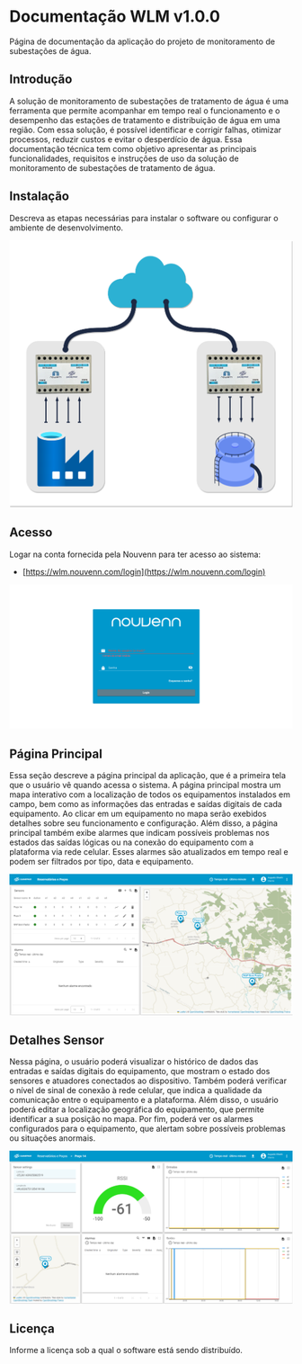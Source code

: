 # Documentação WLM v1.0.0

Página de documentação da aplicação do projeto de monitoramento de subestações de água.

## Introdução
A solução de monitoramento de subestações de tratamento de água é uma ferramenta que permite acompanhar em tempo real o funcionamento e o desempenho das estações de tratamento e distribuição de água em uma região. Com essa solução, é possível identificar e corrigir falhas, otimizar processos, reduzir custos e evitar o desperdício de água. Essa documentação técnica tem como objetivo apresentar as principais funcionalidades, requisitos e instruções de uso da solução de monitoramento de subestações de tratamento de água.

## Instalação

Descreva as etapas necessárias para instalar o software ou configurar o ambiente de desenvolvimento.

![Página de Login](images/wlm_1.png)


## Acesso

Logar na conta fornecida pela Nouvenn para ter acesso ao sistema:
- [https://wlm.nouvenn.com/login](https://wlm.nouvenn.com/login)

![Página de Login](images/login.png)

## Página Principal

Essa seção descreve a página principal da aplicação, que é a primeira tela que o usuário vê quando acessa o sistema. A página principal mostra um mapa interativo com a localização de todos os equipamentos instalados em campo, bem como as informações das entradas e saídas digitais de cada equipamento. Ao clicar em um equipamento no mapa serão exebidos detalhes sobre seu funcionamento e configuração. Além disso, a página principal também exibe alarmes que indicam possíveis problemas nos estados das saídas lógicas ou na conexão do equipamento com a plataforma via rede celular. Esses alarmes são atualizados em tempo real e podem ser filtrados por tipo, data e equipamento.

![Texto alternativo](images/pagina-1.png)

## Detalhes Sensor

Nessa página, o usuário poderá visualizar o histórico de dados das entradas e saídas digitais do equipamento, que mostram o estado dos sensores e atuadores conectados ao dispositivo. Também poderá verificar o nível de sinal de conexão à rede celular, que indica a qualidade da comunicação entre o equipamento e a plataforma. Além disso, o usuário poderá editar a localização geográfica do equipamento, que permite identificar a sua posição no mapa. Por fim, poderá ver os alarmes configurados para o equipamento, que alertam sobre possíveis problemas ou situações anormais.

![Texto alternativo](images/pagina-2.png)


## Licença

Informe a licença sob a qual o software está sendo distribuído.
